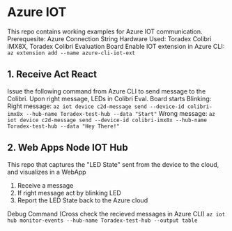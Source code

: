 # Azure IOT 
This repo contains working examples for Azure IOT communication.
Prerequesite: Azure Connection String
Hardware Used: Toradex Colibri iMX8X, Toradex Colibri Evaluation Board
Enable IOT extension in Azure CLI: `az extension add --name azure-cli-iot-ext `

## 1. Receive Act React
Issue the following command from Azure CLI to send message to the Colibri. Upon right message, LEDs in Colibri Eval. Board starts Blinking:
Right message: `az iot device c2d-message send --device-id colibri-imx8x --hub-name Toradex-test-hub --data "Start"`
Wrong message: `az iot device c2d-message send --device-id colibri-imx8x --hub-name Toradex-test-hub --data "Hey There!"`

## 2. Web Apps Node IOT Hub
This repo that captures the "LED State" sent from the device to the cloud, and visualizes in a WebApp

1. Receive a message
2. If right message act by blinking LED
3. Report the LED State back to the Azure cloud

Debug Command (Cross check the recieved messages in Azure CLI)
`az iot hub monitor-events --hub-name Toradex-test-hub --output table`
